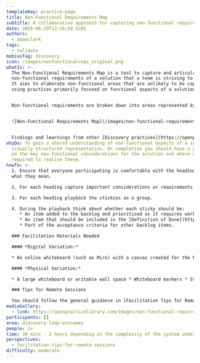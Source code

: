 ```yaml
---
templateKey: practice-page
title: Non-Functional Requirements Map
subtitle: A collaborative approach for capturing non-functional requirements
date: 2020-06-29T13:16:54.534Z
authors:
  - adamclark
tags:
  - validate
mobiusTag: discovery
icon: /images/nonfunctionalreqs_original.png
whatIs: >-
  The Non-Functional Requirements Map is a tool to capture and articulate the
  non-functional requirements of a solution that a team is striving to deliver.
  It aims to elaborate non-functional areas that are unlikely to be captured
  using practices primarily focused on functional aspects of a solution.


  Non-functional requirements are broken down into areas represented by each segment on the canvas which are examined and populated in turn as a group.


  ![Non-Functional Requirements Map](/images/non-functional-requirements-map.jpg)


  Findings and learnings from other [Discovery practices](https://openpracticelibrary.com/#discovery-loop-outcomes) can be input into this practice if appropriate.
whyDo: To gain a shared understanding of non-functional aspects of a system in a
  visually structured representation. On completion you should have a good view
  on the key non-functional considerations for the solution and where work is
  required to realise these.
howTo: >-
  1. Ensure that everyone participating is comfortable with the headings and
  what they mean.

  2. For each heading capture important considerations or requirements for the system or solution and add stickies for each item. Depending on the number of participants, you could use facilitation techniques such as 1-2-4-all or splitting into smaller groups to capture items.

  3. For each heading playback the stickies as a group.

  4. During the playback think about whether each sticky should be:
     * An item added to the backlog and prioritised as it requires work to realise.
     * An item that should be included in the [Definition of Done](https://openpracticelibrary.com/practice/definition-of-done/) for other backlog items.
     * Part of the acceptance criteria for other backlog items.

  ### Facilitation Materials Needed

  #### *Digital Variation:*

  * An online whiteboard (such as Miro) with a canvas created for the Non-Functional Requirements Map

  #### *Physical Variation:*

  * A large whiteboard or writable wall space * Whiteboard markers * Stickies

  ### Tips for Remote Sessions

  You should follow the general guidance in [Facilitation Tips for Remote Sessions](https://openpracticelibrary.com/perspective/facilitation-tips-for-remote-sessions/). There are no specific considerations for this practice.
mediaGallery:
  - link: https://openpracticelibrary.com/images/non-functional-requirements-map.jpg
participants: []
area: discovery-loop-outcomes
people: 2+
time: 30 mins - 2 hours depending on the complexity of the system under consideration
perspectives:
  - facilitation-tips-for-remote-sessions
difficulty: moderate
---
```


